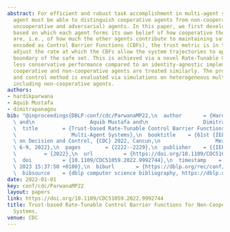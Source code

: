 ```yaml
---
abstract: For efficient and robust task accomplishment in multi-agent systems, an
  agent must be able to distinguish cooperative agents from non-cooperative (i.e.,
  uncooperative and adversarial) agents. In this paper, we first develop a trust metric
  based on which each agent forms its own belief of how cooperative the other agents
  are, i.e., of how much the other agents contribute to maintaining safety. With safety
  encoded as Control Barrier Functions (CBFs), the trust metric is in turn used to
  adjust the rate at which the CBFs allow the system trajectories to approach the
  boundary of the safe set. This is achieved via a novel Rate-Tunable CBF, which yields
  less conservative performance compared to an identity-agnostic implementation, where
  cooperative and non-cooperative agents are treated similarly. The proposed adaptation
  and control method is evaluated via simulations on heterogeneous multi-agent systems
  including non-cooperative agents.
authors:
- hardikparwana
- Aquib Mustafa
- dimitrapanagou
bib: "@inproceedings{DBLP:conf/cdc/ParwanaMP22,\n  author       = {Hardik Parwana\
  \ and\n                  Aquib Mustafa and\n                  Dimitra Panagou},\n\
  \  title        = {Trust-based Rate-Tunable Control Barrier Functions for Non-Cooperative\n\
  \                  Multi-Agent Systems},\n  booktitle    = {61st {IEEE} Conference\
  \ on Decision and Control, {CDC} 2022, Cancun,\n                  Mexico, December\
  \ 6-9, 2022},\n  pages        = {2222--2229},\n  publisher    = {{IEEE}},\n  year\
  \         = {2022},\n  url          = {https://doi.org/10.1109/CDC51059.2022.9992744},\n\
  \  doi          = {10.1109/CDC51059.2022.9992744},\n  timestamp    = {Wed, 18 Jan\
  \ 2023 15:37:50 +0100},\n  biburl       = {https://dblp.org/rec/conf/cdc/ParwanaMP22.bib},\n\
  \  bibsource    = {dblp computer science bibliography, https://dblp.org}\n}"
date: 2022-01-01
key: conf/cdc/ParwanaMP22
layout: papers
link: https://doi.org/10.1109/CDC51059.2022.9992744
title: Trust-based Rate-Tunable Control Barrier Functions for Non-Cooperative Multi-Agent
  Systems.
venue: CDC
---
```

